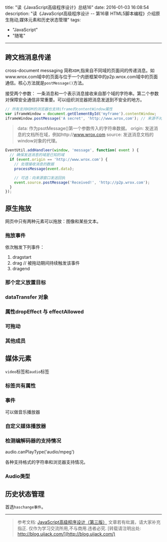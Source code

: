 title: "读《JavaScript高级程序设计》总结16"
date: 2016-01-03 16:08:54
description: "读《JavaScript高级程序设计 -- 第16章 HTML5脚本编程》介绍原生拖动,媒体元素和历史状态管理"
tags:
- "JavaScript"
- "随笔"
---


## 跨文档消息传递

cross-document messaging 简称`XDM`,指来自不同域的页面间的传递消息。如www.wrox.com域中的页面与位于一个内嵌框架中的p2p.wrox.com域中的页面通信。核心方法就是`postMessage()`方法。

接受两个参数： 一条消息和一个表示消息接收来自那个域的字符串。第二个参数对保障安全通信非常重要。可以组织浏览器把消息发送到不安全的地方。

```js
// 所有支持XDM的浏览器也支持iframe的contentWindow属性
var iframeWindow = document.getElementById('myframe').contentWindow;
iframeWindow.postMessage('A secret', 'http://www.wrox,com'); // 来源不对什么也不做
```

> data: 作为psotMessage()第一个参数传入的字符串数据。
> origin: 发送消息的文档所在域，例如http://www.wrox.com
> source: 发送消息文档的window对象的代理。

```js
EventUtil.addHandleer(window, 'message', function( event ) {
  // 确保发送消息的域是已知的域
  if (event.origin == 'http://www.wrox.com') {
    // 处理接收消息的数据
    processMessage(event.data);

    // 可选：向来源窗口发送回执
    event.source.postMessage('Received!', 'http://p2p.wrox.com');
  }
});
```

## 原生拖放

网页中只有两种元素可以拖放：图像和某些文本。

### 拖放事件

依次触发下列事件：
1. dragstart
2. drag // 被拖动期间持续触发该事件
3. dragend

### 那个定义放置目标
### dataTransfer 对象
### 属性dropEffect 与 effectAllowed
### 可拖动
### 其他成员

## 媒体元素

`video`标签和`audio`标签

### 标签共有属性

### 事件

可以做音乐播放器

### 自定义媒体播放器

### 检测编解码器的支持情况

audio.canPlayType('audio/mpeg')

各种支持格式的字符串和浏览器支持情况。

### Audio类型

## 历史状态管理

首选`haschange事件`。




-----------------------

> 参考文档: [JavaScript高级程序设计（第三版）](http://www.ituring.com.cn/book/946)
> 文章若有纰漏，请大家补充指正.
> 仅作为学习交流所用,不与商用.违者必究.
> [转载请注明出处: http://blog.uijack.com/](http://blog.uijack.com/)
